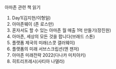 아마존 관련 책 읽기


1. Day1(김지헌/이형일)
2. 아마존웨이 (존 로스만)
3. 혼자서도 할 수 있는 아마존 월 매출 1억 만들기(장진원)
4. 아마존, 세상의 모든 것을 팝니다(브래드 스톤)
5. 플랫폼 제국의 미래(스콧 갤러웨이)
6. 플랫폼의 미래 서브스크립션(앤 잰저)
7. 아마존 미래전략 2022(다나카 미치아키)
8. 히트리프레시(사티아 나델라)
